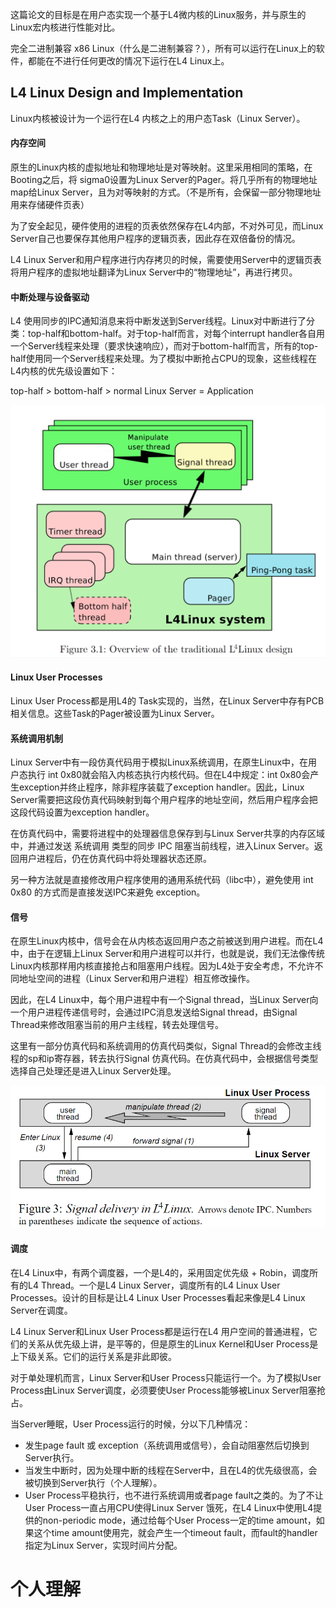 这篇论文的目标是在用户态实现一个基于L4微内核的Linux服务，并与原生的Linux宏内核进行性能对比。

完全二进制兼容 x86 Linux（什么是二进制兼容？），所有可以运行在Linux上的软件，都能在不进行任何更改的情况下运行在L4 Linux上。

## L4 Linux Design and Implementation

Linux内核被设计为一个运行在L4 内核之上的用户态Task（Linux Server）。

#### 内存空间
原生的Linux内核的虚拟地址和物理地址是对等映射。这里采用相同的策略，在Booting之后，将 sigma0设置为Linux Server的Pager。将几乎所有的物理地址map给Linux Server，且为对等映射的方式。（不是所有，会保留一部分物理地址用来存储硬件页表）

为了安全起见，硬件使用的进程的页表依然保存在L4内部，不对外可见，而Linux Server自己也要保存其他用户程序的逻辑页表，因此存在双倍备份的情况。

L4 Linux Server和用户程序进行内存拷贝的时候，需要使用Server中的逻辑页表将用户程序的虚拟地址翻译为Linux Server中的“物理地址”，再进行拷贝。

#### 中断处理与设备驱动
L4 使用同步的IPC通知消息来将中断发送到Server线程。Linux对中断进行了分类：top-half和bottom-half。对于top-half而言，对每个interrupt handler各自用一个Server线程来处理（要求快速响应），而对于bottom-half而言，所有的top-half使用同一个Server线程来处理。为了模拟中断抢占CPU的现象，这些线程在L4内核的优先级设置如下：

top-half > bottom-half > normal Linux Server = Application

![](../image/Pasted-image-20221115111340.png)

#### Linux User Processes
Linux User Process都是用L4的 Task实现的，当然，在Linux Server中存有PCB相关信息。这些Task的Pager被设置为Linux Server。

#### 系统调用机制
Linux Server中有一段仿真代码用于模拟Linux系统调用，在原生Linux中，在用户态执行 int 0x80就会陷入内核态执行内核代码。但在L4中规定：int 0x80会产生exception并终止程序，除非程序装载了exception handler。因此，Linux Server需要把这段仿真代码映射到每个用户程序的地址空间，然后用户程序会把这段代码设置为exception handler。

在仿真代码中，需要将进程中的处理器信息保存到与Linux Server共享的内存区域中，并通过发送 系统调用 类型的同步 IPC 阻塞当前线程，进入Linux Server。返回用户进程后，仍在仿真代码中将处理器状态还原。

另一种方法就是直接修改用户程序使用的通用系统代码（libc中），避免使用 int 0x80 的方式而是直接发送IPC来避免 exception。


#### 信号
在原生Linux内核中，信号会在从内核态返回用户态之前被送到用户进程。而在L4中，由于在逻辑上Linux Server和用户进程可以并行，也就是说，我们无法像传统Linux内核那样用内核直接抢占和阻塞用户线程。因为L4处于安全考虑，不允许不同地址空间的进程（Linux Server和用户进程）相互修改操作。

因此，在L4 Linux中，每个用户进程中有一个Signal thread，当Linux Server向一个用户进程传递信号时，会通过IPC消息发送给Signal thread，由Signal Thread来修改阻塞当前的用户主线程，转去处理信号。

这里有一部分仿真代码和系统调用的仿真代码类似，Signal Thread的会修改主线程的sp和ip寄存器，转去执行Signal 仿真代码。在仿真代码中，会根据信号类型选择自己处理还是进入Linux Server处理。

![](../image/Pasted-image-20221115105434.png)

#### 调度

在L4 Linux中，有两个调度器，一个是L4的，采用固定优先级 + Robin，调度所有的L4 Thread。一个是L4 Linux Server，调度所有的L4 Linux User Processes。设计的目标是让L4 Linux User Processes看起来像是L4 Linux Server在调度。

L4 Linux Server和Linux User Process都是运行在L4 用户空间的普通进程，它们的关系从优先级上讲，是平等的，但是原生的Linux Kernel和User Process是上下级关系。它们的运行关系是非此即彼。

对于单处理机而言，Linux Server和User Process只能运行一个。为了模拟User Process由Linux Server调度，必须要使User Process能够被Linux Server阻塞抢占。

 当Server睡眠，User Process运行的时候，分以下几种情况：
- 发生page fault 或 exception（系统调用或信号），会自动阻塞然后切换到Server执行。
- 当发生中断时，因为处理中断的线程在Server中，且在L4的优先级很高，会被切换到Server执行（个人理解）。
- User Process平稳执行，也不进行系统调用或者page fault之类的。为了不让User Process一直占用CPU使得Linux Server 饿死，在L4 Linux中使用L4提供的non-periodic mode，通过给每个User Process一定的time amount，如果这个time amount使用完，就会产生一个timeout fault，而fault的handler指定为Linux Server，实现时间片分配。



# 个人理解









